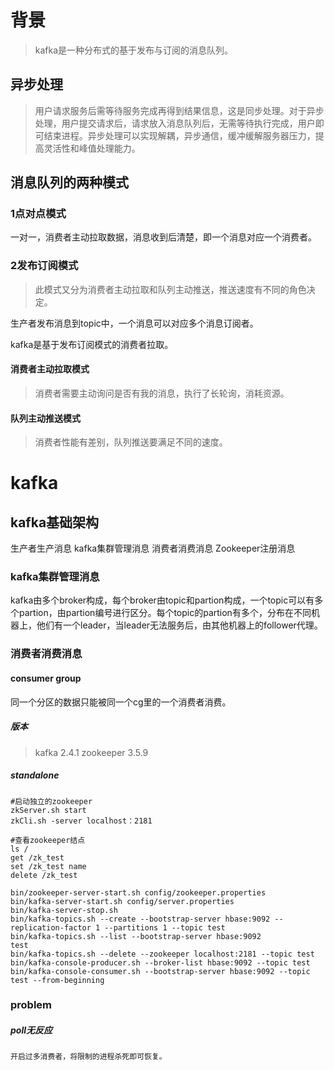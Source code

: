 # 背景
>kafka是一种分布式的基于发布与订阅的消息队列。

## 异步处理

>用户请求服务后需等待服务完成再得到结果信息，这是同步处理。对于异步处理，用户提交请求后，请求放入消息队列后，无需等待执行完成，用户即可结束进程。异步处理可以实现解耦，异步通信，缓冲缓解服务器压力，提高灵活性和峰值处理能力。

##  消息队列的两种模式

### 1点对点模式

一对一，消费者主动拉取数据，消息收到后清楚，即一个消息对应一个消费者。

### 2发布订阅模式

>此模式又分为消费者主动拉取和队列主动推送，推送速度有不同的角色决定。

生产者发布消息到topic中，一个消息可以对应多个消息订阅者。

kafka是基于发布订阅模式的消费者拉取。

#### 消费者主动拉取模式

>消费者需要主动询问是否有我的消息，执行了长轮询，消耗资源。

#### 队列主动推送模式

>消费者性能有差别，队列推送要满足不同的速度。

# kafka

## kafka基础架构

生产者生产消息  kafka集群管理消息  消费者消费消息   Zookeeper注册消息

### kafka集群管理消息

kafka由多个broker构成，每个broker由topic和partion构成，一个topic可以有多个partion，由partion编号进行区分。每个topic的partion有多个，分布在不同机器上，他们有一个leader，当leader无法服务后，由其他机器上的follower代理。

### 消费者消费消息

#### consumer group

同一个分区的数据只能被同一个cg里的一个消费者消费。

##### 版本

>kafka 2.4.1 zookeeper 3.5.9

##### standalone

```
#启动独立的zookeeper
zkServer.sh start
zkCli.sh -server localhost：2181
```

```
#查看zookeeper结点
ls /
get /zk_test
set /zk_test name
delete /zk_test

```

```
bin/zookeeper-server-start.sh config/zookeeper.properties
bin/kafka-server-start.sh config/server.properties
bin/kafka-server-stop.sh
bin/kafka-topics.sh --create --bootstrap-server hbase:9092 --replication-factor 1 --partitions 1 --topic test
bin/kafka-topics.sh --list --bootstrap-server hbase:9092
test
bin/kafka-topics.sh --delete --zookeeper localhost:2181 --topic test
bin/kafka-console-producer.sh --broker-list hbase:9092 --topic test
bin/kafka-console-consumer.sh --bootstrap-server hbase:9092 --topic test --from-beginning
```

### problem

##### poll无反应

```
开启过多消费者，将限制的进程杀死即可恢复。
```

